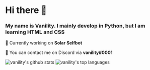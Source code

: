 # Hi there 👋
### My name is Vanility. I mainly develop in Python, but I am learning HTML and CSS

📁 Currently working on **Solar Selfbot**

💬 You can contact me on Discord via **vanility#0001**

![vanility's github stats](https://github-readme-stats.vercel.app/api?username=vanility0001&show_icons=true)
![vanility's top languages](https://github-readme-stats.vercel.app/api/top-langs/?username=vanility0001)
